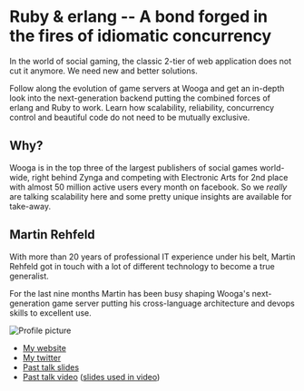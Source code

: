 # Ruby & erlang -- A bond forged in the fires of idiomatic concurrency

In the world of social gaming, the classic 2-tier of web application does not
cut it anymore. We need new and better solutions.

Follow along the evolution of game servers at Wooga and get an in-depth look
into the next-generation backend putting the combined forces of erlang and Ruby
to work. Learn how scalability, reliability, concurrency control and beautiful
code do not need to be mutually exclusive.

## Why?

Wooga is in the top three of the largest publishers of social games world-wide,
right behind Zynga and competing with Electronic Arts for 2nd place with almost
50 million active users every month on facebook. So we _really_ are talking
scalability here and some pretty unique insights are available for take-away.


## Martin Rehfeld

With more than 20 years of professional IT experience under his belt, Martin
Rehfeld got in touch with a lot of different technology to become a true
generalist.

For the last nine months Martin has been busy shaping Wooga's next-generation
game server putting his cross-language architecture and devops skills to
excellent use.

![Profile picture](https://github.com/martinrehfeld/call-for-proposals/raw/master/martin_rehfeld-ruby_and_erlang_a_bond_forged_in_the_fires_of_idiomatic_concurrency/profile_picture.jpg)

- [My website](http://coderwall.com/martinrehfeld)
- [My twitter](https://twitter.com/#!/klickmich)
- [Past talk slides](http://www.slideshare.net/martin.rehfeld)
- [Past talk video](http://vimeo.com/25592244) ([slides used in video](http://scotrug-20110616.assets.io/))
